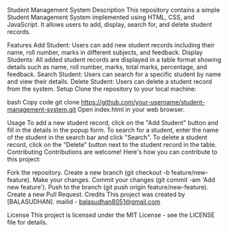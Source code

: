 Student Management System
Description
This repository contains a simple Student Management System implemented using HTML, CSS, and JavaScript. It allows users to add, display, search for, and delete student records.

Features
Add Student: Users can add new student records including their name, roll number, marks in different subjects, and feedback.
Display Students: All added student records are displayed in a table format showing details such as name, roll number, marks, total marks, percentage, and feedback.
Search Student: Users can search for a specific student by name and view their details.
Delete Student: Users can delete a student record from the system.
Setup
Clone the repository to your local machine:

bash
Copy code
git clone https://github.com/your-username/student-management-system.git
Open index.html in your web browser.

Usage
To add a new student record, click on the "Add Student" button and fill in the details in the popup form.
To search for a student, enter the name of the student in the search bar and click "Search".
To delete a student record, click on the "Delete" button next to the student record in the table.
Contributing
Contributions are welcome! Here's how you can contribute to this project:

Fork the repository.
Create a new branch (git checkout -b feature/new-feature).
Make your changes.
Commit your changes (git commit -am 'Add new feature').
Push to the branch (git push origin feature/new-feature).
Create a new Pull Request.
Credits
This project was created by [BALASUDHAN].
mailid - balasudhan8051@gmail.com

License
This project is licensed under the MIT License - see the LICENSE file for details.

